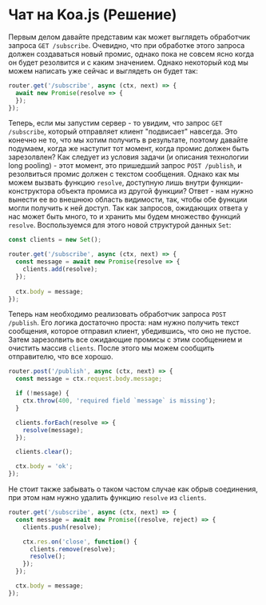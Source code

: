 # Чат на Koa.js (Решение)


Первым делом давайте представим как может выглядеть обработчик запроса `GET /subscribe`. Очевидно, 
что при обработке этого запроса должен создаваться новый промис, однако пока не совсем ясно когда он
будет резолвится и с каким значением. Однако некоторый код мы можем написать уже сейчас и выглядеть
он будет так:
```js
router.get('/subscribe', async (ctx, next) => {
  await new Promise(resolve => {
  });
});
```

Теперь, если мы запустим сервер - то увидим, что запрос `GET /subscribe`, который отправляет клиент
"подвисает" навсегда. Это конечно не то, что мы хотим получить в результате, поэтому давайте 
подумаем, когда же наступит тот момент, когда промис должен быть зарезолвлен? Как следует из условия
задачи (и описания технологии long pooling) - этот момент, это пришедший запрос `POST /publish`, и 
резолвиться промис должен с текстом сообщения. Однако как мы можем вызвать функцию `resolve`, 
доступную лишь внутри функции-конструктора объекта промиса из другой функции? Ответ - нам нужно 
вынести ее во внешнюю область видимости, так, чтобы обе функции могли получить к ней доступ. Так как
запросов, ожидающих ответа у нас может быть много, то и хранить мы будем множество функций 
`resolve`. Воспользуемся для этого новой структурой данных `Set`:

```js
const clients = new Set();

router.get('/subscribe', async (ctx, next) => {
  const message = await new Promise(resolve => {
    clients.add(resolve);
  });
  
  ctx.body = message;
});
``` 


Теперь нам необходимо реализовать обработчик запроса `POST /publish`. Его логика достаточно проста: 
нам нужно получить текст сообщения, которое отправил клиент, убедившись, что оно не пустое. Затем 
зарезолвить все ожидающие промисы с этим сообщением и очистить массив `clients`. После этого мы 
можем сообщить отправителю, что все хорошо.

```js
router.post('/publish', async (ctx, next) => {
  const message = ctx.request.body.message;

  if (!message) {
    ctx.throw(400, 'required field `message` is missing');
  }

  clients.forEach(resolve => {
    resolve(message);
  });

  clients.clear();

  ctx.body = 'ok';
});
```


Не стоит также забывать о таком частом случае как обрыв соединения, при этом нам нужно удалить 
функцию `resolve` из `clients`.
```js
router.get('/subscribe', async (ctx, next) => {
  const message = await new Promise((resolve, reject) => {
    clients.push(resolve);

    ctx.res.on('close', function() {
      clients.remove(resolve);
      resolve();
    });
  });

  ctx.body = message;
});
```  
